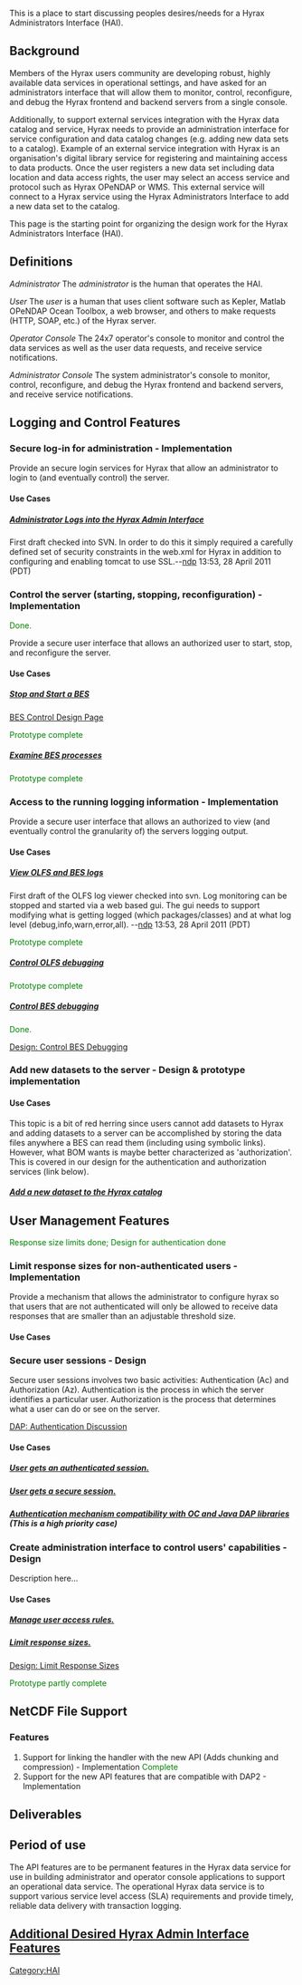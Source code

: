 This is a place to start discussing peoples desires/needs for a Hyrax
Administrators Interface (HAI).

## Background

Members of the Hyrax users community are developing robust, highly
available data services in operational settings, and have asked for an
administrators interface that will allow them to monitor, control,
reconfigure, and debug the Hyrax frontend and backend servers from a
single console.

Additionally, to support external services integration with the Hyrax
data catalog and service, Hyrax needs to provide an administration
interface for service configuration and data catalog changes (e.g.
adding new data sets to a catalog). Example of an external service
integration with Hyrax is an organisation's digital library service for
registering and maintaining access to data products. Once the user
registers a new data set including data location and data access rights,
the user may select an access service and protocol such as Hyrax OPeNDAP
or WMS. This external service will connect to a Hyrax service using the
Hyrax Administrators Interface to add a new data set to the catalog.

This page is the starting point for organizing the design work for the
Hyrax Administrators Interface (HAI).

## Definitions

*Administrator*
The *administrator* is the human that operates the HAI.

<!-- -->

*User*
The *user* is a human that uses client software such as Kepler, Matlab
OPeNDAP Ocean Toolbox, a web browser, and others to make requests (HTTP,
SOAP, etc.) of the Hyrax server.

<!-- -->

*Operator Console*
The 24x7 operator's console to monitor and control the data services as
well as the user data requests, and receive service notifications.

<!-- -->

*Administrator Console*
The system administrator's console to monitor, control, reconfigure, and
debug the Hyrax frontend and backend servers, and receive service
notifications.

## Logging and Control Features

### Secure log-in for administration - Implementation

Provide an secure login services for Hyrax that allow an administrator
to login to (and eventually control) the server.

#### Use Cases

##### [Administrator Logs into the Hyrax Admin Interface](HAI_Use_Case:_Administrator_Logs_into_the_Hyrax_Admin_Interface "wikilink")



First draft checked into SVN. In order to do this it simply required a
carefully defined set of security constraints in the web.xml for Hyrax
in addition to configuring and enabling tomcat to use
SSL.--[ndp](User:Ndp "wikilink") 13:53, 28 April 2011 (PDT)

### Control the server (starting, stopping, reconfiguration) - Implementation

<font color="green">Done.</font>

Provide a secure user interface that allows an authorized user to start,
stop, and reconfigure the server.

#### Use Cases

##### [Stop and Start a BES](HAI_Use_Case:_Stop_and_Start_a_BES "wikilink")


[BES Control Design Page](HAI_Design:_Stop_and_Start_a_BES "wikilink")

<font color="green">Prototype complete</font>

##### [Examine BES processes](HAI_Use_Case:_Examine_BES_processes/connections "wikilink")

<font color="green">Prototype complete</font>

### Access to the running logging information - Implementation

Provide a secure user interface that allows an authorized to view (and
eventually control the granularity of) the servers logging output.

#### Use Cases

##### [View OLFS and BES logs](HAI_Use_Case:_View_OLFS_and_BES_logs "wikilink")



First draft of the OLFS log viewer checked into svn. Log monitoring can
be stopped and started via a web based gui. The gui needs to support
modifying what is getting logged (which packages/classes) and at what
log level (debug,info,warn,error,all). --[ndp](User:Ndp "wikilink")
13:53, 28 April 2011 (PDT)

<font color="green">Prototype complete</font>

##### [Control OLFS debugging](HAI_Use_Case:_Turn_on/off_OLFS_debugging_and_view/save/stream_the_output "wikilink")

<font color="green">Prototype complete</font>

##### [Control BES debugging](HAI_Use_Case:_Turn_on/off_BES_debugging_and_view/save/stream_the_output "wikilink")

<font color="green">Done.</font>


[Design: Control BES
Debugging](Design:_Control_BES_Debugging "wikilink")

### Add new datasets to the server - Design & prototype implementation

#### Use Cases

This topic is a bit of red herring since users cannot add datasets to
Hyrax and adding datasets to a server can be accomplished by storing the
data files anywhere a BES can read them (including using symbolic
links). However, what BOM wants is maybe better characterized as
'authorization'. This is covered in our design for the authentication
and authorization services (link below).

##### [Add a new dataset to the Hyrax catalog](HAI_Use_Case:_Add_a_new_dataset_to_the_Hyrax_catalog "wikilink")

## User Management Features

<font color="green">Response size limits done; Design for authentication
done</font>

### Limit response sizes for non-authenticated users - Implementation

Provide a mechanism that allows the administrator to configure hyrax so
that users that are not authenticated will only be allowed to receive
data responses that are smaller than an adjustable threshold size.

#### Use Cases

### Secure user sessions - Design

Secure user sessions involves two basic activities: Authentication (Ac)
and Authorization (Az). Authentication is the process in which the
server identifies a particular user. Authorization is the process that
determines what a user can do or see on the server.

[DAP: Authentication
Discussion](DAP:_Authentication_Discussion "wikilink")

#### Use Cases

##### [User gets an authenticated session.](HAI_Use_Case:_User_securely_authenticates_and_gets_an_open_session "wikilink")

##### [User gets a secure session.](HAI_Use_Case:_User_securely_authenticates_and_gets_a_secure_session "wikilink")

##### [Authentication mechanism compatibility with OC and Java DAP libraries](HAI_Use_Case:_Authentication_mechanism_compatibility_with_OC_and_Java_DAP_libraries "wikilink") (This is a high priority case)

### Create administration interface to control users' capabilities - Design

Description here...

#### Use Cases

##### [Manage user access rules.](HAI_Use_Case:_View/set_user-roles_and_their_mapping_to_URLs "wikilink")

##### [Limit response sizes.](HAI_Use_Case:_Limit_response_size_for_non-authenticated_users "wikilink")


[Design: Limit Response Sizes](Design:_Limit_Response_Sizes "wikilink")

<font color="green">Prototype partly complete</font>

## NetCDF File Support

### Features

1.  Support for linking the handler with the new API (Adds chunking and
    compression) - Implementation <font color="green">Complete</font>
2.  Support for the new API features that are compatible with DAP2 -
    Implementation

## Deliverables

## Period of use

The API features are to be permanent features in the Hyrax data service
for use in building administrator and operator console applications to
support an operational data service. The operational Hyrax data service
is to support various service level access (SLA) requirements and
provide timely, reliable data delivery with transaction logging.

## [Additional Desired Hyrax Admin Interface Features](Other_Hyrax_Admin_Interface_Features_That_Would_Be_Nice_But_Need_Funding "wikilink")

[Category:HAI](Category:HAI "wikilink")
